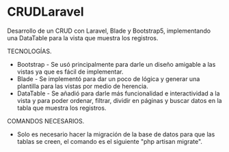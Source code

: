 # CRUDLaravel

Desarrollo de un CRUD con Laravel, Blade y Bootstrap5, implementando una DataTable para la vista que muestra los registros.

TECNOLOGÍAS.
- Bootstrap - Se usó principalmente para darle un diseño amigable a las vistas ya que es fácil de implementar.
- Blade - Se implementó para dar un poco de lógica y generar una plantilla para las vistas por medio de herencia.
- DataTable - Se añadió para darle más funcionalidad e interactividad a la vista y para poder ordenar, filtrar, dividir en páginas y buscar datos en la tabla que muestra los registros.

COMANDOS NECESARIOS.
- Solo es necesario hacer la migración de la base de datos para que las tablas se creen, el comando es el siguiente "php artisan migrate".